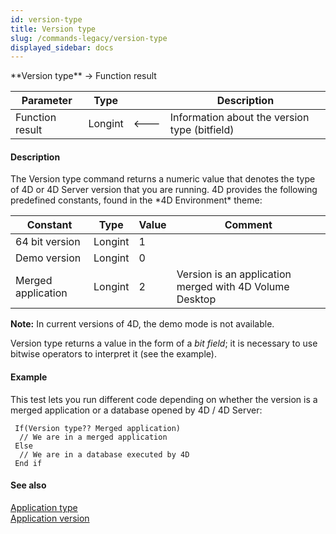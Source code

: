 ```yaml
---
id: version-type
title: Version type
slug: /commands-legacy/version-type
displayed_sidebar: docs
---
```


<!--REF #_command_.Version type.Syntax-->**Version type**  -> Function result<!-- END REF-->
<!--REF #_command_.Version type.Params-->
| Parameter | Type |  | Description |
| --- | --- | --- | --- |
| Function result | Longint | &#x1F850; | Information about the version type (bitfield) |

<!-- END REF-->

#### Description 

<!--REF #_command_.Version type.Summary-->The Version type command returns a numeric value that denotes the type of 4D or 4D Server version that you are running.<!-- END REF--> 4D provides the following predefined constants, found in the *4D Environment* theme:

| Constant           | Type    | Value | Comment                                                 |
| ------------------ | ------- | ----- | ------------------------------------------------------- |
| 64 bit version     | Longint | 1     |                                                         |
| Demo version       | Longint | 0     |                                                         |
| Merged application | Longint | 2     | Version is an application merged with 4D Volume Desktop |

**Note:** In current versions of 4D, the demo mode is not available.

Version type returns a value in the form of a *bit field*; it is necessary to use bitwise operators to interpret it (see the example).

#### Example 

This test lets you run different code depending on whether the version is a merged application or a database opened by 4D / 4D Server:

```4d
 If(Version type?? Merged application)
  // We are in a merged application
 Else
  // We are in a database executed by 4D
 End if
```

#### See also 

[Application type](application-type.md)  
[Application version](application-version.md)  